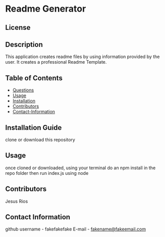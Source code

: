 # Readme Generator            
## License                                     

## Description
This application creates readme files by using information provided by the user. It creates a professional Readme Template.

## Table of Contents
* [Questions](#Questions)
* [Usage](#Usage)
* [Installation](#Installation-Guide)
* [Contributors](#Contributors)
* [Contact-Information](#contact-Information)

## Installation Guide
clone or download this repository
        
## Usage
once cloned or downloaded, using your terminal do an npm install in the repo folder then run index.js using node
        
## Contributors
Jesus Rios

## Contact Information
github username - fakefakefake E-mail - fakename@fakeemail.com
